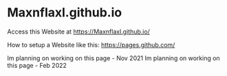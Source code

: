 # Maxnflaxl.github.io
Access this Website at https://Maxnflaxl.github.io/

How to setup a Website like this: https://pages.github.com/

Im planning on working on this page - Nov 2021
Im planning on working on this page - Feb 2022
